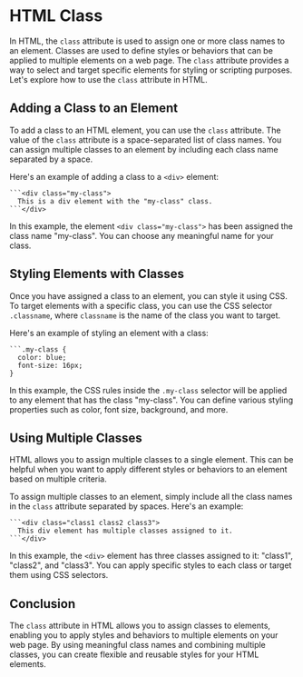 
# HTML Class

In HTML, the `class` attribute is used to assign one or more class names to an element. Classes are used to define styles or behaviors that can be applied to multiple elements on a web page. The `class` attribute provides a way to select and target specific elements for styling or scripting purposes. Let's explore how to use the `class` attribute in HTML.

## Adding a Class to an Element

To add a class to an HTML element, you can use the `class` attribute. The value of the `class` attribute is a space-separated list of class names. You can assign multiple classes to an element by including each class name separated by a space.

Here's an example of adding a class to a `<div>` element:

```
```<div class="my-class">
  This is a div element with the "my-class" class.
```</div>
```

In this example, the element `<div class="my-class">` has been assigned the class name "my-class". You can choose any meaningful name for your class.

## Styling Elements with Classes

Once you have assigned a class to an element, you can style it using CSS. To target elements with a specific class, you can use the CSS selector `.classname`, where `classname` is the name of the class you want to target.

Here's an example of styling an element with a class:

```
```.my-class {
  color: blue;
  font-size: 16px;
}
```

In this example, the CSS rules inside the `.my-class` selector will be applied to any element that has the class "my-class". You can define various styling properties such as color, font size, background, and more.

## Using Multiple Classes

HTML allows you to assign multiple classes to a single element. This can be helpful when you want to apply different styles or behaviors to an element based on multiple criteria.

To assign multiple classes to an element, simply include all the class names in the `class` attribute separated by spaces. Here's an example:

```
```<div class="class1 class2 class3">
  This div element has multiple classes assigned to it.
```</div>
```

In this example, the `<div>` element has three classes assigned to it: "class1", "class2", and "class3". You can apply specific styles to each class or target them using CSS selectors.

## Conclusion

The `class` attribute in HTML allows you to assign classes to elements, enabling you to apply styles and behaviors to multiple elements on your web page. By using meaningful class names and combining multiple classes, you can create flexible and reusable styles for your HTML elements.
